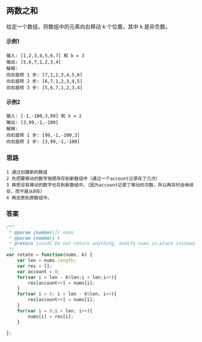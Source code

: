 ## 两数之和
  给定一个数组，将数组中的元素向右移动 k 个位置，其中 k 是非负数。  
#### 示例1
    输入: [1,2,3,4,5,6,7] 和 k = 3
    输出: [5,6,7,1,2,3,4]
    解释:
    向右旋转 1 步: [7,1,2,3,4,5,6]
    向右旋转 2 步: [6,7,1,2,3,4,5]
    向右旋转 3 步: [5,6,7,1,2,3,4]  
#### 示例2
    输入: [-1,-100,3,99] 和 k = 2
    输出: [3,99,-1,-100]
    解释: 
    向右旋转 1 步: [99,-1,-100,3]
    向右旋转 2 步: [3,99,-1,-100] 
### 思路
    1 通过创建新的数组
    2 先把要移动的数字按顺序存到新数组中（通过一个account记录存了几次）
    3 再把没有移动的数字也存到新数组中。（因为account记录了移动的次数，所以再存时会继续存，而不是从0存）
    4 再还原到原数组中。
### 答案  
```  javascript
/**
 * @param {number[]} nums
 * @param {number} k
 * @return {void} Do not return anything, modify nums in-place instead.
 */
var rotate = function(nums, k) {
    var len = nums.length;
    var res = [];
    var account = 0;
    for(var i = len - k%len;i < len;i++){
        res[account++] = nums[i];
    }
    for(var i = 0; i < len - k%len; i++){
        res[account++] = nums[i];
    }
    for(var i = 0;i < len; i++){
        nums[i] = res[i];
    }

};
```